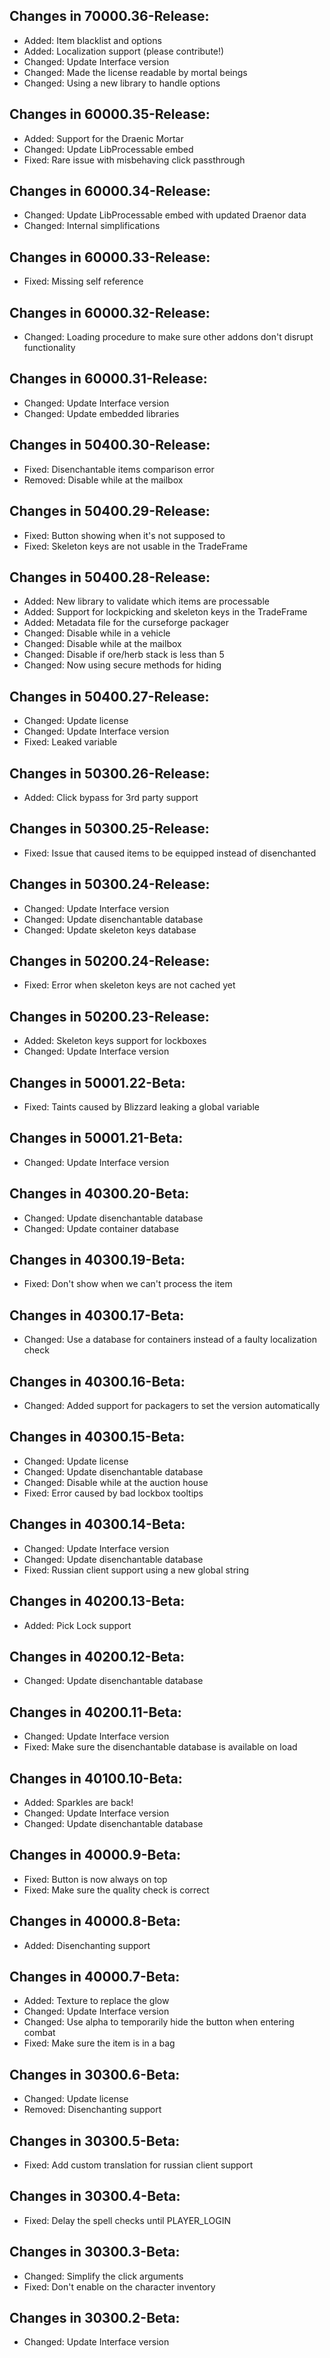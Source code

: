 ## Changes in 70000.36-Release:

- Added: Item blacklist and options
- Added: Localization support (please contribute!)
- Changed: Update Interface version
- Changed: Made the license readable by mortal beings
- Changed: Using a new library to handle options

## Changes in 60000.35-Release:

- Added: Support for the Draenic Mortar
- Changed: Update LibProcessable embed
- Fixed: Rare issue with misbehaving click passthrough

## Changes in 60000.34-Release:

- Changed: Update LibProcessable embed with updated Draenor data
- Changed: Internal simplifications

## Changes in 60000.33-Release:

- Fixed: Missing self reference

## Changes in 60000.32-Release:

- Changed: Loading procedure to make sure other addons don't disrupt functionality

## Changes in 60000.31-Release:

- Changed: Update Interface version
- Changed: Update embedded libraries

## Changes in 50400.30-Release:

- Fixed: Disenchantable items comparison error
- Removed: Disable while at the mailbox

## Changes in 50400.29-Release:

- Fixed: Button showing when it's not supposed to
- Fixed: Skeleton keys are not usable in the TradeFrame

## Changes in 50400.28-Release:

- Added: New library to validate which items are processable
- Added: Support for lockpicking and skeleton keys in the TradeFrame
- Added: Metadata file for the curseforge packager
- Changed: Disable while in a vehicle
- Changed: Disable while at the mailbox
- Changed: Disable if ore/herb stack is less than 5
- Changed: Now using secure methods for hiding

## Changes in 50400.27-Release:

- Changed: Update license
- Changed: Update Interface version
- Fixed: Leaked variable

## Changes in 50300.26-Release:

- Added: Click bypass for 3rd party support

## Changes in 50300.25-Release:

- Fixed: Issue that caused items to be equipped instead of disenchanted

## Changes in 50300.24-Release:

- Changed: Update Interface version
- Changed: Update disenchantable database
- Changed: Update skeleton keys database

## Changes in 50200.24-Release:

- Fixed: Error when skeleton keys are not cached yet

## Changes in 50200.23-Release:

- Added: Skeleton keys support for lockboxes
- Changed: Update Interface version

## Changes in 50001.22-Beta:

- Fixed: Taints caused by Blizzard leaking a global variable

## Changes in 50001.21-Beta:

- Changed: Update Interface version

## Changes in 40300.20-Beta:

- Changed: Update disenchantable database
- Changed: Update container database

## Changes in 40300.19-Beta:

- Fixed: Don't show when we can't process the item

## Changes in 40300.17-Beta:

- Changed: Use a database for containers instead of a faulty localization check

## Changes in 40300.16-Beta:

- Changed: Added support for packagers to set the version automatically

## Changes in 40300.15-Beta:

- Changed: Update license
- Changed: Update disenchantable database
- Changed: Disable while at the auction house
- Fixed: Error caused by bad lockbox tooltips

## Changes in 40300.14-Beta:

- Changed: Update Interface version
- Changed: Update disenchantable database
- Fixed: Russian client support using a new global string

## Changes in 40200.13-Beta:

- Added: Pick Lock support

## Changes in 40200.12-Beta:

- Changed: Update disenchantable database

## Changes in 40200.11-Beta:

- Changed: Update Interface version
- Fixed: Make sure the disenchantable database is available on load

## Changes in 40100.10-Beta:

- Added: Sparkles are back!
- Changed: Update Interface version
- Changed: Update disenchantable database

## Changes in 40000.9-Beta:

- Fixed: Button is now always on top
- Fixed: Make sure the quality check is correct

## Changes in 40000.8-Beta:

- Added: Disenchanting support

## Changes in 40000.7-Beta:

- Added: Texture to replace the glow
- Changed: Update Interface version
- Changed: Use alpha to temporarily hide the button when entering combat
- Fixed: Make sure the item is in a bag

## Changes in 30300.6-Beta:

- Changed: Update license
- Removed: Disenchanting support

## Changes in 30300.5-Beta:

- Fixed: Add custom translation for russian client support

## Changes in 30300.4-Beta:

- Fixed: Delay the spell checks until PLAYER_LOGIN

## Changes in 30300.3-Beta:

- Changed: Simplify the click arguments
- Fixed: Don't enable on the character inventory

## Changes in 30300.2-Beta:

- Changed: Update Interface version
